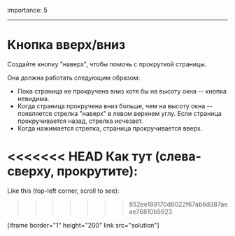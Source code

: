 importance: 5

---

# Кнопка вверх/вниз

Создайте кнопку "наверх", чтобы помочь с прокруткой страницы.

Она должна работать следующим образом:
- Пока страница не прокручена вниз хотя бы на высоту окна -- кнопка невидима.
- Когда страница прокручена вниз больше, чем на высоту окна -- появляется стрелка "наверх" в левом верхнем углу. Если страница прокручивается назад, стрелка исчезает.
- Когда нажимается стрелка, страница прокручивается вверх.

<<<<<<< HEAD
Как тут (слева-сверху, прокрутите):
=======
Like this (top-left corner, scroll to see):
>>>>>>> 852ee189170d9022f67ab6d387aeae76810b5923

[iframe border="1" height="200" link src="solution"]

